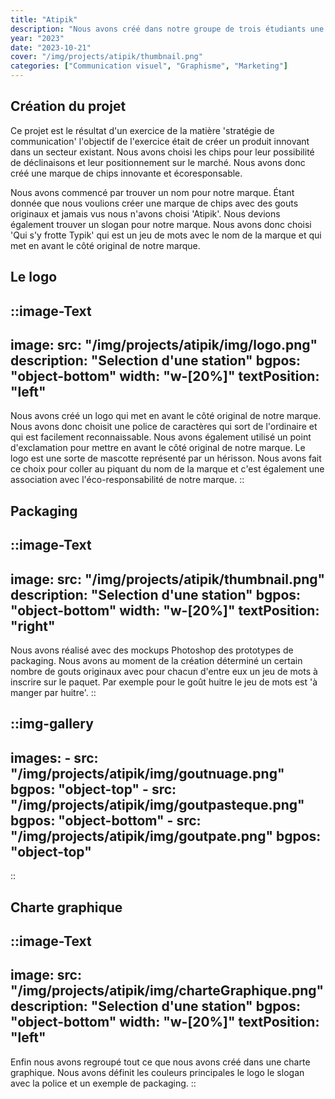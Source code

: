 ```yaml
---
title: "Atipik"
description: "Nous avons créé dans notre groupe de trois étudiants une marque fictive de chips. Nous avons réalisé un logo, un packaging et une charte graphique. Nous nous sommes également occupé de choisir un nom un slogan et un positionnement sur le marché de la chip"
year: "2023"
date: "2023-10-21"
cover: "/img/projects/atipik/thumbnail.png"
categories: ["Communication visuel", "Graphisme", "Marketing"]
---
```


## Création du projet

Ce projet est le résultat d'un exercice de la matière 'stratégie de communication' l'objectif de l'exercice était de créer un produit innovant dans un secteur existant. Nous avons choisi les chips pour leur possibilité de déclinaisons et leur positionnement sur le marché. Nous avons donc créé une marque de chips innovante et écoresponsable.

Nous avons commencé par trouver un nom pour notre marque. Étant donnée que nous voulions créer une marque de chips avec des gouts originaux et jamais vus nous n'avons choisi 'Atipik'. Nous devions également trouver un slogan pour notre marque. Nous avons donc choisi 'Qui s'y frotte Typik' qui est un jeu de mots avec le nom de la marque et qui met en avant le côté original de notre marque.

## Le logo

::image-Text
---
image:
    src: "/img/projects/atipik/img/logo.png"
    description: "Selection d'une station"
    bgpos: "object-bottom"
    width: "w-[20%]"
textPosition: "left"
---
Nous avons créé un logo qui met en avant le côté original de notre marque. Nous avons donc choisit une police de caractères qui sort de l'ordinaire et qui est facilement reconnaissable. Nous avons également utilisé un point d'exclamation pour mettre en avant le côté original de notre marque. Le logo est une sorte de mascotte représenté par un hérisson. Nous avons fait ce choix pour coller au piquant du nom de la marque et c'est également une association avec l'éco-responsabilité de notre marque.
::

## Packaging

::image-Text
---
image:
    src: "/img/projects/atipik/thumbnail.png"
    description: "Selection d'une station"
    bgpos: "object-bottom"
    width: "w-[20%]"
textPosition: "right"
---
Nous avons réalisé avec des mockups Photoshop des prototypes de packaging. Nous avons au moment de la création déterminé un certain nombre de gouts originaux avec pour chacun d'entre eux un jeu de mots à inscrire sur le paquet. Par exemple pour le goût huitre le jeu de mots est 'à manger par huitre'.
::

::img-gallery
---
images:
    - src: "/img/projects/atipik/img/goutnuage.png"
      bgpos: "object-top"
    - src: "/img/projects/atipik/img/goutpasteque.png"
      bgpos: "object-bottom"
    - src: "/img/projects/atipik/img/goutpate.png"
      bgpos: "object-top"
---
::

## Charte graphique

::image-Text
---
image:
    src: "/img/projects/atipik/img/charteGraphique.png"
    description: "Selection d'une station"
    bgpos: "object-bottom"
    width: "w-[20%]"
textPosition: "left"
---
Enfin nous avons regroupé tout ce que nous avons créé dans une charte graphique. Nous avons définit les couleurs principales le logo le slogan avec la police et un exemple de packaging.
::